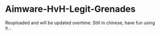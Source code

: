 # Aimware-HvH-Legit-Grenades
Reuploaded and will be updated overtime.
Still in chinese, have fun using it...
